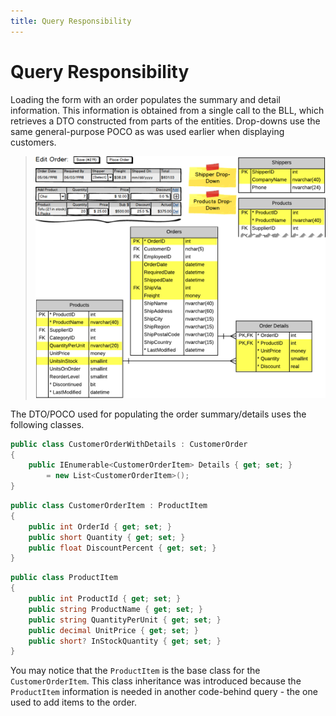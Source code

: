 ```yaml
---
title: Query Responsibility
---
```

# Query Responsibility

Loading the form with an order populates the summary and detail information. This information is obtained from a single call to the BLL, which retrieves a DTO constructed from parts of the entities. Drop-downs use the same general-purpose POCO as was used earlier when displaying customers.

> ![Query Open Order](./images/Query-Open-Order.png "Query Open Order")

The DTO/POCO used for populating the order summary/details uses the following classes.

```csharp
public class CustomerOrderWithDetails : CustomerOrder
{
    public IEnumerable<CustomerOrderItem> Details { get; set; }
        = new List<CustomerOrderItem>();
}
```

```csharp
public class CustomerOrderItem : ProductItem
{
    public int OrderId { get; set; }
    public short Quantity { get; set; }
    public float DiscountPercent { get; set; }
}
```

```csharp
public class ProductItem
{
    public int ProductId { get; set; }
    public string ProductName { get; set; }
    public string QuantityPerUnit { get; set; }
    public decimal UnitPrice { get; set; }
    public short? InStockQuantity { get; set; }
}
```

You may notice that the `ProductItem` is the base class for the `CustomerOrderItem`. This class inheritance was introduced because the `ProductItem` information is needed in another code-behind query - the one used to add items to the order.
